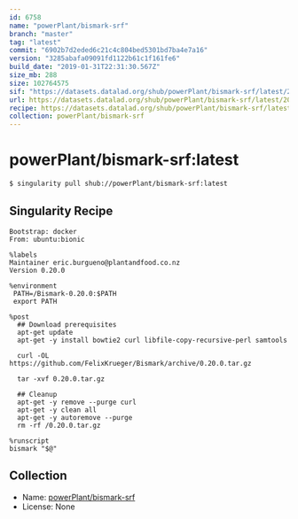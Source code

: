 ```yaml
---
id: 6758
name: "powerPlant/bismark-srf"
branch: "master"
tag: "latest"
commit: "6902b7d2eded6c21c4c804bed5301bd7ba4e7a16"
version: "3285abafa09091fd1122b61c1f161fe6"
build_date: "2019-01-31T22:31:30.567Z"
size_mb: 288
size: 102764575
sif: "https://datasets.datalad.org/shub/powerPlant/bismark-srf/latest/2019-01-31-6902b7d2-3285abaf/3285abafa09091fd1122b61c1f161fe6.simg"
url: https://datasets.datalad.org/shub/powerPlant/bismark-srf/latest/2019-01-31-6902b7d2-3285abaf/
recipe: https://datasets.datalad.org/shub/powerPlant/bismark-srf/latest/2019-01-31-6902b7d2-3285abaf/Singularity
collection: powerPlant/bismark-srf
---
```


# powerPlant/bismark-srf:latest

```bash
$ singularity pull shub://powerPlant/bismark-srf:latest
```

## Singularity Recipe

```singularity
Bootstrap: docker
From: ubuntu:bionic

%labels
Maintainer eric.burgueno@plantandfood.co.nz
Version 0.20.0

%environment
 PATH=/Bismark-0.20.0:$PATH
 export PATH

%post
  ## Download prerequisites
  apt-get update
  apt-get -y install bowtie2 curl libfile-copy-recursive-perl samtools

  curl -OL https://github.com/FelixKrueger/Bismark/archive/0.20.0.tar.gz

  tar -xvf 0.20.0.tar.gz
  
  ## Cleanup
  apt-get -y remove --purge curl
  apt-get -y clean all
  apt-get -y autoremove --purge
  rm -rf /0.20.0.tar.gz

%runscript
bismark "$@"
```

## Collection

 - Name: [powerPlant/bismark-srf](https://github.com/powerPlant/bismark-srf)
 - License: None

